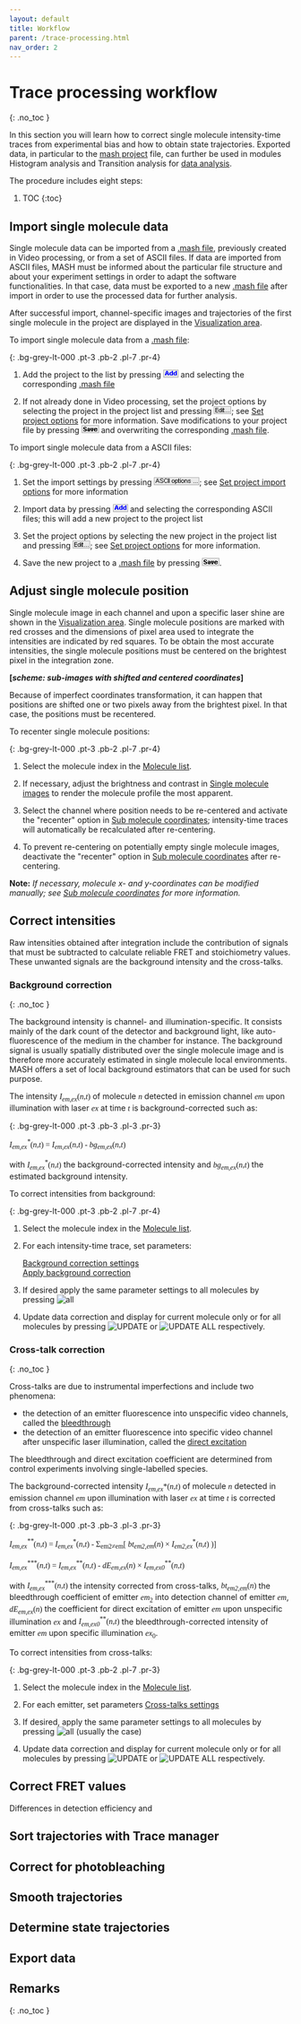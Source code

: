 ```yaml
---
layout: default
title: Workflow
parent: /trace-processing.html
nav_order: 2
---
```


# Trace processing workflow
{: .no_toc }

In this section you will learn how to correct single molecule intensity-time traces from experimental bias and how to obtain state trajectories. Exported data, in particular to the 
[mash project](../output-files/mash-mash-project.html) file, can further be used in modules Histogram analysis and Transition analysis for 
[data analysis](../tutorials/analyze-data.html).

The procedure includes eight steps:

1. TOC
{:toc}

## Import single molecule data

Single molecule data can be imported from a 
[.mash file](../output-files/mash-mash-project.html), previously created in Video processing, or from a set of ASCII files.
If data are imported from ASCII files, MASH must be informed about the particular file structure and about your experiment settings in order to adapt the software functionalities. 
In that case, data must be exported to a new 
[.mash file](../output-files/mash-mash-project.html) after import in order to use the processed data for further analysis.

After successful import, channel-specific images and trajectories of the first single molecule in the project are displayed in the 
[Visualization area](panels/area-visualization.html).

To import single molecule data from a 
[.mash file](../output-files/mash-mash-project.html):

{: .bg-grey-lt-000 .pt-3 .pb-2 .pl-7 .pr-4}
1. Add the project to the list by pressing 
   ![Add](../assets/images/gui/TP-but-add.png "Add") and selecting the corresponding 
   [.mash file](../output-files/mash-mash-project.html)  
     
1. If not already done in Video processing, set the project options by selecting the project in the project list and pressing 
   ![Edit...](../assets/images/gui/TP-but-edit-3p.png "Edit..."); see 
   [Set project options](../video-processing/functionalities/set-project-options.html) for more information. 
   Save modifications to your project file by pressing 
   ![Save](../assets/images/gui/TP-but-save.png "Save") and overwriting the corresponding 
   [.mash file](../output-files/mash-mash-project.html).

To import single molecule data from a ASCII files:

{: .bg-grey-lt-000 .pt-3 .pb-2 .pl-7 .pr-4}
1. Set the import settings by pressing 
   ![ASCII options ...](../assets/images/gui/TP-but-ascii-options-3p.png "ASCII options ..."); see 
   [Set project import options](functionalities/set-project-import-options.html) for more information  
     
1. Import data by pressing 
   ![Add](../assets/images/gui/TP-but-add.png "Add") and selecting the corresponding ASCII files; this will add a new project to the project list  
     
1. Set the project options by selecting the new project in the project list and pressing 
   ![Edit...](../assets/images/gui/TP-but-edit-3p.png "Edit..."); see 
   [Set project options](../video-processing/functionalities/set-project-options.html) for more information.
     
1. Save the new project to a 
   [.mash file](../output-files/mash-mash-project.html) by pressing 
   ![Save](../assets/images/gui/TP-but-save.png "Save").


## Adjust single molecule position

Single molecule image in each channel and upon a specific laser shine are shown in the 
[Visualization area](panels/area-visualization.html#single-molecule-images).
Single molecule positions are marked with red crosses and the dimensions of pixel area used to integrate the intensities are indicated by red squares.
To be obtain the most accurate intensities, the single molecule positions must be centered on the brightest pixel in the integration zone.

**[*scheme: sub-images with shifted and centered coordinates*]**

Because of imperfect coordinates transformation, it can happen that positions are shifted one or two pixels away from the brightest pixel.
In that case, the positions must be recentered.

To recenter single molecule positions:

{: .bg-grey-lt-000 .pt-3 .pb-2 .pl-7 .pr-4}
1. Select the molecule index in the 
   [Molecule list](panels/panel-sample.html#molecule-list).  
     
1. If necessary, adjust the brightness and contrast in 
   [Single molecule images](panels/panel-subimage.html#single-molecule-images) to render the molecule profile the most apparent.  
     
1. Select the channel where position needs to be re-centered and activate the "recenter" option in 
   [Sub molecule coordinates](panels/panel-subimage.html#single-molecule-coordinates); intensity-time traces will automatically be recalculated after re-centering.  
     
1. To prevent re-centering on potentially empty single molecule images, deactivate the "recenter" option in 
   [Sub molecule coordinates](panels/panel-subimage.html#single-molecule-coordinates) after re-centering.

**Note:** *If necessary, molecule x- and y-coordinates can be modified manually; see 
[Sub molecule coordinates](panels/panel-subimage.html#single-molecule-coordinates) for more information.*


## Correct intensities

Raw intensities obtained after integration include the contribution of signals that must be subtracted to calculate reliable FRET and stoichiometry values.
These unwanted signals are the background intensity and the cross-talks.

### Background correction
{: .no_toc }

The background intensity is channel- and illumination-specific.
It consists mainly of the dark count of the detector and background light, like auto-fluorescence of the medium in the chamber for instance.
The background signal is usually spatially distributed over the single molecule image and is therefore more accurately estimated in single molecule local environments.
MASH offers a set of local background estimators that can be used for such purpose.

The intensity 
<span style="font-family: Times;">*I*<sub>*em*,*ex*</sub>(*n*,*t*)</span> 
 of molecule 
<span style="font-family: Times;">*n*</span> 
detected in emission channel 
<span style="font-family: Times;">*em*</span> 
upon illumination with laser 
<span style="font-family: Times;">*ex*</span> 
at time 
<span style="font-family: Times;">*t*</span> 
is background-corrected such as:

{: .bg-grey-lt-000 .pt-3 .pb-3 .pl-3 .pr-3}
<p style="font-family: Times; border-radius: 5px;">
<i>I</i><sub><i>em</i>,<i>ex</i></sub><i><sup>*</sup></i>(<i>n</i>,<i>t</i>) = <i>I</i><sub><i>em</i>,<i>ex</i></sub>(<i>n</i>,<i>t</i>) - <i>bg</i><sub><i>em</i>,<i>ex</i></sub>(<i>n</i>,<i>t</i>)
</p>

with 
<span style="font-family: Times;">*I*<sub>*em*,*ex*</sub><sup>\*</sup>(*n*,*t*)</span> 
the background-corrected intensity and 
<span style="font-family: Times;">*bg*<sub>*em*,*ex*</sub>(*n*,*t*)</span> 
the estimated background intensity.

To correct intensities from background:

{: .bg-grey-lt-000 .pt-3 .pb-2 .pl-7 .pr-4}
1. Select the molecule index in the 
   [Molecule list](panels/panel-sample.html#molecule-list).  
     
1. For each intensity-time trace, set parameters:  
     
   [Background correction settings](panels/panel-background-correction.html#background-correction-settings)  
   [Apply background correction](panels/panel-background-correction.html#apply-background-correction)  
     
1. If desired apply the same parameter settings to all molecules by pressing 
   ![all](../../assets/images/gui/TP-but-all.png "all")  
     
1. Update data correction and display for current molecule only or for all molecules by pressing 
   ![UPDATE](../../assets/images/gui/TP-but-update.png "UPDATE") or 
   ![UPDATE ALL](../../assets/images/gui/TP-but-update-all.png "UPDATE ALL") respectively.

   
### Cross-talk correction
{: .no_toc }

Cross-talks are due to instrumental imperfections and include two phenomena:
* the detection of an emitter fluorescence into unspecific video channels, called the <u>bleedthrough</u>
* the detection of an emitter fluorescence into specific video channel after unspecific laser illumination, called the <u>direct excitation</u>

The bleedthrough and direct excitation coefficient are determined from control experiments involving single-labelled species.

The background-corrected intensity 
<span style="font-family: Times;">*I*<sub>*em*,*ex*</sub>\*(*n*,*t*)</span> 
 of molecule 
<span style="font-family: Times;">*n*</span> 
detected in emission channel 
<span style="font-family: Times;">*em*</span> 
upon illumination with laser 
<span style="font-family: Times;">*ex*</span> 
at time 
<span style="font-family: Times;">*t*</span> 
is corrected from cross-talks such as:

{: .bg-grey-lt-000 .pt-3 .pb-3 .pl-3 .pr-3}
<p style="font-family: Times; border-radius: 5px;">
<i>I</i><sub><i>em</i>,<i>ex</i></sub><i><sup>**</sup></i>(<i>n</i>,<i>t</i>) = <i>I</i><sub><i>em</i>,<i>ex</i></sub><sup>*</sup>(<i>n</i>,<i>t</i>) - &#931;<sub>em2&#8800;em</sub>[ <i>bt</i><sub><i>em2</i>,<i>em</i></sub>(<i>n</i>) &#215; <i>I</i><sub><i>em2</i>,<i>ex</i></sub><sup>*</sup>(<i>n</i>,<i>t</i>) )]<br><br>
<i>I</i><sub><i>em</i>,<i>ex</i></sub><i><sup>***</sup></i>(<i>n</i>,<i>t</i>) = <i>I</i><sub><i>em</i>,<i>ex</i></sub><sup>**</sup>(<i>n</i>,<i>t</i>) - <i>dE</i><sub><i>em</i>,<i>ex</i></sub>(<i>n</i>) &#215; <i>I</i><sub><i>em</i>,<i>ex0</i></sub><sup>**</sup>(<i>n</i>,<i>t</i>) <br>
</p>

with 
<span style="font-family: Times;">*I*<sub>*em*,*ex*</sub><sup>\*\*\*</sup>(*n*,*t*)</span> 
the intensity corrected from cross-talks, 
<span style="font-family: Times;">*bt*<sub>*em2*,*em*</sub>(*n*)</span> 
the bleedthrough coefficient of emitter 
<span style="font-family: Times;">*em*<sub>2</sub></span> 
into detection channel of emitter 
<span style="font-family: Times;">*em*</span>, 
<span style="font-family: Times;">*dE*<sub>*em*,*ex*</sub>(*n*)</span> 
the coefficient for direct excitation of emitter 
<span style="font-family: Times;">*em*</span> 
upon unspecific illumination 
<span style="font-family: Times;">*ex*</span> 
and 
<span style="font-family: Times;">*I*<sub>*em*,*ex0*</sub><sup>\*\*</sup>(*n*,*t*)</span> 
the bleedthrough-corrected intensity of emitter 
<span style="font-family: Times;">*em*</span> 
upon specific illumination 
<span style="font-family: Times;">*ex*<sub>0</sub></span>.

To correct intensities from cross-talks:

{: .bg-grey-lt-000 .pt-3 .pb-2 .pl-7 .pr-3}
1. Select the molecule index in the 
   [Molecule list](panels/panel-sample.html#molecule-list).  
     
1. For each emitter, set parameters 
   [Cross-talks settings](panels/panel-factor-corrections.html#cross-talks-settings)  
     
1. If desired, apply the same parameter settings to all molecules by pressing 
   ![all](../../assets/images/gui/TP-but-all.png "all") (usually the case)   
     
1. Update data correction and display for current molecule only or for all molecules by pressing 
   ![UPDATE](../../assets/images/gui/TP-but-update.png "UPDATE") or 
   ![UPDATE ALL](../../assets/images/gui/TP-but-update-all.png "UPDATE ALL") respectively.


## Correct FRET values

Differences in detection efficiency and 

## Sort trajectories with Trace manager

## Correct for photobleaching

## Smooth trajectories

## Determine state trajectories

## Export data
 
## Remarks
{: .no_toc }

